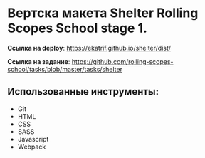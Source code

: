 # Вертска макета Shelter Rolling Scopes School stage 1.

**Ссылка на deploy**: https://ekatrif.github.io/shelter/dist/

**Ссылка на задание**: https://github.com/rolling-scopes-school/tasks/blob/master/tasks/shelter

## Использованные инструменты:

- Git
- HTML
- CSS
- SASS
- Javascript
- Webpack